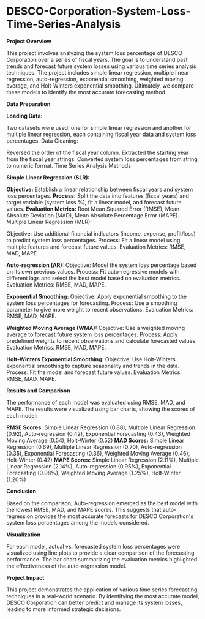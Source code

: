 # DESCO-Corporation-System-Loss-Time-Series-Analysis

**Project Overview**

This project involves analyzing the system loss percentage of DESCO Corporation over a series of fiscal years. The goal is to understand past trends and forecast future system losses using various time series analysis techniques. The project includes simple linear regression, multiple linear regression, auto-regression, exponential smoothing, weighted moving average, and Holt-Winters exponential smoothing. Ultimately, we compare these models to identify the most accurate forecasting method.

**Data Preparation**

**Loading Data:**

Two datasets were used: one for simple linear regression and another for multiple linear regression, each containing fiscal year data and system loss percentages.
Data Cleaning:

Reversed the order of the fiscal year column.
Extracted the starting year from the fiscal year strings.
Converted system loss percentages from string to numeric format.
Time Series Analysis Methods

**Simple Linear Regression (SLR):**

**Objective:** Establish a linear relationship between fiscal years and system loss percentages.
**Process:** Split the data into features (fiscal years) and target variable (system loss %), fit a linear model, and forecast future values.
**Evaluation Metrics:** Root Mean Squared Error (RMSE), Mean Absolute Deviation (MAD), Mean Absolute Percentage Error (MAPE).
Multiple Linear Regression (MLR):

Objective: Use additional financial indicators (income, expense, profit/loss) to predict system loss percentages.
Process: Fit a linear model using multiple features and forecast future values.
Evaluation Metrics: RMSE, MAD, MAPE.

**Auto-regression (AR):**
Objective: Model the system loss percentage based on its own previous values.
Process: Fit auto-regressive models with different lags and select the best model based on evaluation metrics.
Evaluation Metrics: RMSE, MAD, MAPE.

**Exponential Smoothing:**
Objective: Apply exponential smoothing to the system loss percentages for forecasting.
Process: Use a smoothing parameter to give more weight to recent observations.
Evaluation Metrics: RMSE, MAD, MAPE.

**Weighted Moving Average (WMA):**
Objective: Use a weighted moving average to forecast future system loss percentages.
Process: Apply predefined weights to recent observations and calculate forecasted values.
Evaluation Metrics: RMSE, MAD, MAPE.

**Holt-Winters Exponential Smoothing:**
Objective: Use Holt-Winters exponential smoothing to capture seasonality and trends in the data.
Process: Fit the model and forecast future values.
Evaluation Metrics: RMSE, MAD, MAPE.

**Results and Comparison**

The performance of each model was evaluated using RMSE, MAD, and MAPE. The results were visualized using bar charts, showing the scores of each model:

**RMSE Scores:** Simple Linear Regression (0.88), Multiple Linear Regression (0.92), Auto-regression (0.42), Exponential Forecasting (0.43), Weighted Moving Average (0.54), Holt-Winter (0.52)
**MAD Scores:** Simple Linear Regression (0.69), Multiple Linear Regression (0.70), Auto-regression (0.35), Exponential Forecasting (0.36), Weighted Moving Average (0.46), Holt-Winter (0.42)
**MAPE Scores:** Simple Linear Regression (2.11%), Multiple Linear Regression (2.14%), Auto-regression (0.95%), Exponential Forecasting (0.98%), Weighted Moving Average (1.25%), Holt-Winter (1.20%)

**Conclusion**

Based on the comparison, Auto-regression emerged as the best model with the lowest RMSE, MAD, and MAPE scores. This suggests that auto-regression provides the most accurate forecasts for DESCO Corporation's system loss percentages among the models considered.

**Visualization**

For each model, actual vs. forecasted system loss percentages were visualized using line plots to provide a clear comparison of the forecasting performance. The bar chart summarizing the evaluation metrics highlighted the effectiveness of the auto-regression model.

**Project Impact**

This project demonstrates the application of various time series forecasting techniques in a real-world scenario. By identifying the most accurate model, DESCO Corporation can better predict and manage its system losses, leading to more informed strategic decisions.
